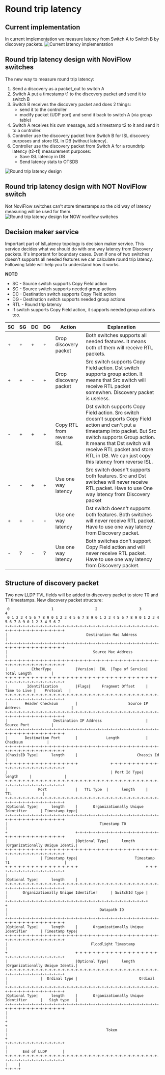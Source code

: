 # Round trip latency

## Current implementation

In current implementation we measure latency from Switch A to Switch B by discovery packets.
![Current latency implementation](current_discovery.png "Current latency implementation")

## Round trip latency design with NoviFlow switches

The new way to measure round trip latency:

1) Send a discovery as a packet_out to switch A
2) Switch A put a timestamp t1 to the discovery packet and send it to switch B
3) Switch B receives the discovery packet and does 2 things: 
    * send it to the controller
    * modify packet (UDP port) and send it back to switch A (via group table)
4) Switch A receives his own message, add a timestamp t2 to it and send it to a controller.
5) Controller use the discovery packet from Switch B for ISL discovery purposes and store ISL in DB (without latency).
6) Controller use the discovery packet from Switch A for a roundtrip latency (t2-t1) measurement purposes:
    * Save ISL latency in DB
    * Send latency stats to OTSDB 

![Round trip latency design](new_discovery_noviflow_with_groups_support.png "Round trip latency design")

## Round trip latency design with NOT NoviFlow switch

Not NoviFlow switches can't store timestamps so the old way of latency measuring will be used for them.
![Round trip latency design for NOW noviflow switches](new_discovery_not_noviflow.png "Round trip latency design for NOT noviflow switches")

## Decision maker service

Important part of IslLatency topology is decision maker service. This service decides what we should do with one way
latency from Discovery packets. It's important for boundary cases.
Even if one of two switches doesn't supports all needed features we can calculate round trip latency.
Following table will help you to understand how it works.

**NOTE:** 
* SC - Source switch supports Copy Field action
* SG - Source switch supports needed group actions
* DC - Destination switch supports Copy Field action
* DG - Destination switch supports needed group actions
* RTL - Round trip latency
* If switch supports Copy Field action, it supports needed group actions too.


SC | SG | DC | DG | Action | Explanation
---|----|----|----|--------|------------
+  |+   |+   |+   |Drop discovery packet|Both switches supports all needed features. It means both of them will receive RTL packets.
+  |+   |-   |+   |Drop discovery packet|Src switch supports Copy Field action. Dst switch supports group action. It means that Src switch will receive RTL packet somewhen. Discovery packet is useless.
-  |+   |+   |+   |Copy RTL from reverse ISL|Dst switch supports Copy Field action. Src switch doesn't supports Copy Field action and can't put a timestamp into packet. But Src switch supports Group action. It means that Dst switch will receive RTL packet and store RTL in DB. We can just copy this latency from reverse ISL.
-  |-   |+   |+   |Use one way latency|Src switch doesn't supports both features. Src and Dst switches will never receive RTL packet. Have to use One way latency from Discovery packet
+  |+   |-   |-   |Use one way latency|Dst switch doesn't supports both features. Both switches will never receive RTL packet. Have to use one way latency from Discovery packet.
-  |?   |-   |?   |Use one way latency|Both switches don't support Copy Field action and will never receive RTL packet. Have to use one way latency from Discovery packet.

## Structure of discovery packet

Two new LLDP TVL fields will be added to discovery packet to store T0 and T1 timestamps.
New discovery packet structure:

```
 0                   1                   2                   3                   4              
 0 1 2 3 4 5 6 7 8 9 0 1 2 3 4 5 6 7 8 9 0 1 2 3 4 5 6 7 8 9 0 1 2 3 4 5 6 7 8 9 0 1 2 3 4 5 6 7
+-+-+-+-+-+-+-+-+-+-+-+-+-+-+-+-+-+-+-+-+-+-+-+-+-+-+-+-+-+-+-+-+-+-+-+-+-+-+-+-+-+-+-+-+-+-+-+-+
|                                    Destination Mac Address                                    |
+-+-+-+-+-+-+-+-+-+-+-+-+-+-+-+-+-+-+-+-+-+-+-+-+-+-+-+-+-+-+-+-+-+-+-+-+-+-+-+-+-+-+-+-+-+-+-+-+
|                                       Source Mac Address                                      |
+-+-+-+-+-+-+-+-+-+-+-+-+-+-+-+-+-+-+-+-+-+-+-+-+-+-+-+-+-+-+-+-+-+-+-+-+-+-+-+-+-+-+-+-+-+-+-+-+
|           EtherType           |Version|  IHL  |Type of Service|          Total Length         |
+-+-+-+-+-+-+-+-+-+-+-+-+-+-+-+-+-+-+-+-+-+-+-+-+-+-+-+-+-+-+-+-+-+-+-+-+-+-+-+-+-+-+-+-+-+-+-+-+
|         Identification        |Flags|     Fragment Offset     |  Time to Live |    Protocol   |
+-+-+-+-+-+-+-+-+-+-+-+-+-+-+-+-+-+-+-+-+-+-+-+-+-+-+-+-+-+-+-+-+-+-+-+-+-+-+-+-+-+-+-+-+-+-+-+-+
|        Header Checksum        |                       Source IP Address                       |
+-+-+-+-+-+-+-+-+-+-+-+-+-+-+-+-+-+-+-+-+-+-+-+-+-+-+-+-+-+-+-+-+-+-+-+-+-+-+-+-+-+-+-+-+-+-+-+-+
|                     Destination IP Address                    |          Source Port          |
+-+-+-+-+-+-+-+-+-+-+-+-+-+-+-+-+-+-+-+-+-+-+-+-+-+-+-+-+-+-+-+-+-+-+-+-+-+-+-+-+-+-+-+-+-+-+-+-+
|        Destination Port       |             Length            |            Checksum           |
+-+-+-+-+-+-+-+-+-+-+-+-+-+-+-+-+-+-+-+-+-+-+-+-+-+-+-+-+-+-+-+-+-+-+-+-+-+-+-+-+-+-+-+-+-+-+-+-+
|ChasisID Type|      length     |                           Chassis Id                          |
+-+-+-+-+-+-+-+-+-+-+-+-+-+-+-+-+               +-+-+-+-+-+-+-+-+-+-+-+-+-+-+-+-+-+-+-+-+-+-+-+-+
|                                               | Port Id Type|      length     |               |
+-+-+-+-+-+-+-+-+-+-+-+-+-+-+-+-+-+-+-+-+-+-+-+-+-+-+-+-+-+-+-+-+-+-+-+-+-+-+-+-+-+-+-+-+-+-+-+-+
|              Port             |   TTL Type  |      length     |              TTL              |
+-+-+-+-+-+-+-+-+-+-+-+-+-+-+-+-+-+-+-+-+-+-+-+-+-+-+-+-+-+-+-+-+-+-+-+-+-+-+-+-+-+-+-+-+-+-+-+-+
|Optional Type|      length     |       Organizationally Unique Identifier      | Timestamp type|
+-+-+-+-+-+-+-+-+-+-+-+-+-+-+-+-+-+-+-+-+-+-+-+-+-+-+-+-+-+-+-+-+-+-+-+-+-+-+-+-+-+-+-+-+-+-+-+-+
|                                          Timestamp T0                                         |
+                               +-+-+-+-+-+-+-+-+-+-+-+-+-+-+-+-+-+-+-+-+-+-+-+-+-+-+-+-+-+-+-+-+
|                               |Optional Type|      length     |Organizationally Unique Identi.|
+-+-+-+-+-+-+-+-+-+-+-+-+-+-+-+-+-+-+-+-+-+-+-+-+-+-+-+-+-+-+-+-+-+-+-+-+-+-+-+-+-+-+-+-+-+-+-+-+
|               | Timestamp type|                          Timestamp T1                         |
+-+-+-+-+-+-+-+-+-+-+-+-+-+-+-+-+                               +-+-+-+-+-+-+-+-+-+-+-+-+-+-+-+-+
|                                                               |Optional Type|      length     |
+-+-+-+-+-+-+-+-+-+-+-+-+-+-+-+-+-+-+-+-+-+-+-+-+-+-+-+-+-+-+-+-+-+-+-+-+-+-+-+-+-+-+-+-+-+-+-+-+
|       Organizationally Unique Identifier      | SwitchId type |                               |
+-+-+-+-+-+-+-+-+-+-+-+-+-+-+-+-+-+-+-+-+-+-+-+-+-+-+-+-+-+-+-+-+                               +
|                                          Datapath ID                                          |
+-+-+-+-+-+-+-+-+-+-+-+-+-+-+-+-+-+-+-+-+-+-+-+-+-+-+-+-+-+-+-+-+-+-+-+-+-+-+-+-+-+-+-+-+-+-+-+-+
|Optional Type|      length     |       Organizationally Unique Identifier      | Timestamp type|
+-+-+-+-+-+-+-+-+-+-+-+-+-+-+-+-+-+-+-+-+-+-+-+-+-+-+-+-+-+-+-+-+-+-+-+-+-+-+-+-+-+-+-+-+-+-+-+-+
|                                      Floodlight Timestamp                                     |
+                               +-+-+-+-+-+-+-+-+-+-+-+-+-+-+-+-+-+-+-+-+-+-+-+-+-+-+-+-+-+-+-+-+
|                               |Optional Type|      length     |Organizationally Unique Identi.|
+-+-+-+-+-+-+-+-+-+-+-+-+-+-+-+-+-+-+-+-+-+-+-+-+-+-+-+-+-+-+-+-+-+-+-+-+-+-+-+-+-+-+-+-+-+-+-+-+
|               |  Ordinal type |                            Ordinal                            |
+-+-+-+-+-+-+-+-+-+-+-+-+-+-+-+-+-+-+-+-+-+-+-+-+-+-+-+-+-+-+-+-+-+-+-+-+-+-+-+-+-+-+-+-+-+-+-+-+
|Optional Type|      length     |       Organizationally Unique Identifier      |   Sigh type   |
+-+-+-+-+-+-+-+-+-+-+-+-+-+-+-+-+-+-+-+-+-+-+-+-+-+-+-+-+-+-+-+-+-+-+-+-+-+-+-+-+-+-+-+-+-+-+-+-+
|                                                                                               |
+                                                                                               +
|                                             Token                                             |
+                                                                     +-+-+-+-+-+-+-+-+-+-+-+-+-+
|                                                                     |       End of LLDP       |
+-+-+-+-+-+-+-+-+-+-+-+-+-+-+-+-+-+-+-+-+-+-+-+-+-+-+-+-+-+-+-+-+-+-+-+-+-+-+-+-+-+-+-+-+-+-+-+-+
|     |
+-+-+-+
```
